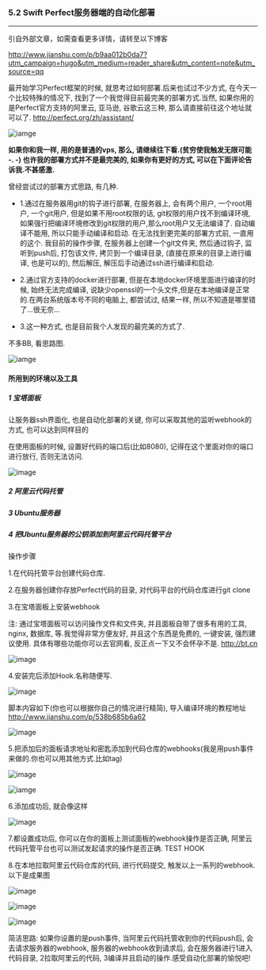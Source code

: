 ### 5.2 Swift Perfect服务器端的自动化部署
---

引自外部文章，如需查看更多详情，请转至以下博客 

http://www.jianshu.com/p/b9aa012b0da7?utm_campaign=hugo&utm_medium=reader_share&utm_content=note&utm_source=qq 

最开始学习Perfect框架的时候, 就思考过如何部署.后来也试过不少方式, 在今天一个比较特殊的情况下, 找到了一个我觉得目前最完美的部署方式.当然, 如果你用的是Perfect官方支持的阿里云, 亚马逊, 谷歌云这三种, 那么请直接前往这个地址就可以了. http://perfect.org/zh/assistant/

![iamge](http://upload-images.jianshu.io/upload_images/719570-670732488be45bea.png?imageMogr2/auto-orient/strip%7CimageView2/2/w/700)

<strong>如果你和我一样, 用的是普通的vps, 那么, 请继续往下看.(贫穷使我触发无限可能 -. -)
也许我的部署方式并不是最完美的, 如果你有更好的方式, 可以在下面评论告诉我.不甚感激. </strong>

曾经尝试过的部署方式思路, 有几种.

- 1.通过在服务器用git的钩子进行部署, 在服务器上, 会有两个用户, 一个root用户,
一个git用户, 但是如果不用root权限的话, git权限的用户找不到编译环境, 如果强行把编译环境修改到git权限的用户,那么root用户又无法编译了. 自动编译不能用, 所以只能手动编译和启动. 在无法找到更完美的部署方式前, 一直用的这个.
我目前的操作步骤, 在服务器上创建一个git文件夹, 然后通过钩子, 监听到push后, 打包该文件, 拷贝到一个编译目录, (直接在原来的目录上进行编译, 也是可以的), 然后解压, 解压后手动通过ssh进行编译和启动.

- 2.通过官方支持的docker进行部署, 但是在本地docker环境里面进行编译的时候, 始终无法完成编译, 说缺少openssl的一个头文件,但是在本地编译是正常的.在两台系统版本号不同的电脑上, 都尝试过, 结果一样, 所以不知道是哪里错了...很无奈...

- 3.这一种方式, 也是目前我个人发现的最完美的方式了.

不多BB, 看思路图.

![iamge](http://upload-images.jianshu.io/upload_images/719570-13cde93f99f75b5b.png?imageMogr2/auto-orient/strip%7CimageView2/2/w/700)

#### 所用到的环境以及工具
##### 1 宝塔面板

让服务器ssh界面化, 也是自动化部署的关键, 你可以采取其他的监听webhook的方式, 也可以达到同样目的

在使用面板的时候, 设置好代码的端口后(比如8080), 记得在这个里面对你的端口进行放行, 否则无法访问.

![image](http://upload-images.jianshu.io/upload_images/719570-722e51e54ce1c17c.png?imageMogr2/auto-orient/strip%7CimageView2/2/w/700)

##### 2 阿里云代码托管
##### 3 Ubuntu服务器
##### 4 把Ubuntu服务器的公钥添加到阿里云代码托管平台
操作步骤

1.在代码托管平台创建代码仓库.

2.在服务器创建你存放Perfect代码的目录, 对代码平台的代码仓库进行git clone

3.在宝塔面板上安装webhook

注: 通过宝塔面板可以访问操作文件和文件夹, 并且面板自带了很多有用的工具, nginx, 数据库, 等.我觉得非常方便友好, 并且这个东西是免费的, 一键安装, 强烈建议使用. 具体有哪些功能你可以去官网看, 反正点一下又不会怀孕不是. http://bt.cn

![image](http://upload-images.jianshu.io/upload_images/719570-af3b17e737c6052a.png?imageMogr2/auto-orient/strip%7CimageView2/2/w/514)

4.安装完后添加Hook.名称随便写.

![image](http://upload-images.jianshu.io/upload_images/719570-92fe7c8947357b9c.png?imageMogr2/auto-orient/strip%7CimageView2/2/w/700)

脚本内容如下(你也可以根据你自己的情况进行精简), 导入编译环境的教程地址 http://www.jianshu.com/p/538b685b6a62

![image](http://upload-images.jianshu.io/upload_images/719570-ef67d127cd269fb0.png?imageMogr2/auto-orient/strip%7CimageView2/2/w/579)

5.把添加后的面板请求地址和密匙添加到代码仓库的webhooks(我是用push事件来做的.你也可以用其他方式.比如tag)

![image](http://upload-images.jianshu.io/upload_images/719570-2e2cf3dd71cf55b1.png?imageMogr2/auto-orient/strip%7CimageView2/2/w/698)

![iamge](http://upload-images.jianshu.io/upload_images/719570-d2d008be2391998b.png?imageMogr2/auto-orient/strip%7CimageView2/2/w/700)

6.添加成功后, 就会像这样

![image](http://upload-images.jianshu.io/upload_images/719570-06cf2c13deda9e84.png?imageMogr2/auto-orient/strip%7CimageView2/2/w/700)

7.都设置成功后, 你可以在你的面板上测试面板的webhook操作是否正确, 阿里云代码托管平台也可以测试发起请求的操作是否正确. TEST HOOK

8.在本地拉取阿里云代码仓库的代码, 进行代码提交, 触发以上一系列的webhook.
以下是成果图

![image](http://upload-images.jianshu.io/upload_images/719570-9386808bec4b9be8.png?imageMogr2/auto-orient/strip%7CimageView2/2/w/552)

![image](http://upload-images.jianshu.io/upload_images/719570-70a71fda561c3dcf.png?imageMogr2/auto-orient/strip%7CimageView2/2/w/700)

![image](http://upload-images.jianshu.io/upload_images/719570-7f3d8d6849c1576a.png?imageMogr2/auto-orient/strip%7CimageView2/2/w/700)

简洁思路: 如果你设置的是push事件, 当阿里云代码托管收到你的代码push后, 会去请求服务器的webhook, 服务器的webhook收到请求后, 会在服务器进行1进入代码目录, 2拉取阿里云的代码, 3编译并且启动的操作.感受自动化部署的愉悦吧!
